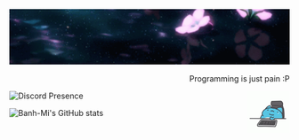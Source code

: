<img src="flower-banner.gif">


<p align="right">Programming is just pain :P</p>

<img align="right" alt="Coding" width="15%" src="https://github.com/superhyper12/superhyper12/blob/main/gifs/catbug-tired.gif">

  


![Discord Presence](https://lanyard-profile-readme.vercel.app/api/374224735292358657)

![Banh-Mi's GitHub stats](https://github-readme-stats.vercel.app/api?username=superhyper12)

